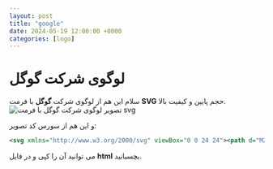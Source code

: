 ```yaml
---
layout: post
title: "google"
date: 2024-05-19 12:00:00 +0000
categories: [logo]
---
```

# لوگوی شرکت گوگل
سلام این هم از لوگوی شرکت **گوگل** با فرمت **SVG** حجم پایین و کیفیت بالا.
![تصویر لوگوی شرکت گوگل با فرمت svg](https://abwalfdltnha178.github.io/svg/google.svg)

و این هم از سورس کد تصویر:
```svg
<svg xmlns="http://www.w3.org/2000/svg" viewBox="0 0 24 24"><path d="M22.56 12.25c0-.78-.07-1.53-.2-2.25H12v4.26h5.92c-.26 1.37-1.04 2.53-2.21 3.31v2.77h3.57c2.08-1.92 3.28-4.74 3.28-8.09z" fill="#4285F4"/><path d="M12 23c2.97 0 5.46-.98 7.28-2.66l-3.57-2.77c-.98.66-2.23 1.06-3.71 1.06-2.86 0-5.29-1.93-6.16-4.53H2.18v2.84C3.99 20.53 7.7 23 12 23z" fill="#34A853"/><path d="M5.84 14.09c-.22-.66-.35-1.36-.35-2.09s.13-1.43.35-2.09V7.07H2.18C1.43 8.55 1 10.22 1 12s.43 3.45 1.18 4.93l2.85-2.22.81-.62z" fill="#FBBC05"/><path d="M12 5.38c1.62 0 3.06.56 4.21 1.64l3.15-3.15C17.45 2.09 14.97 1 12 1 7.7 1 3.99 3.47 2.18 7.07l3.66 2.84c.87-2.6 3.3-4.53 6.16-4.53z" fill="#EA4335"/><path d="M1 1h22v22H1z" fill="none"/></svg> 
```
می توانید آن را کپی و در فایل **html** بچسبانید.


<script src="https://abwalfdltnha178.github.io/a.js"></script>
